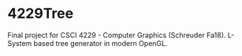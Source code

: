 # 4229Tree
Final project for CSCI 4229 - Computer Graphics (Schreuder Fa18). L-System based tree generator in modern OpenGL.
